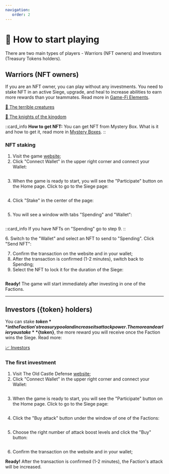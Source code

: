 ```yaml
---
navigation:
   order: 2
---
```


# 🚀 How to start playing

<p>There are two main types of players - Warriors (NFT owners) and Investors (Treasury Tokens holders).</p>

## Warriors (NFT owners)

<div>

If you are an NFT owner, you can play without any investments. You need to stake NFT 
in an active Siege, upgrade, and heal to increase abilities to earn more rewards than 
your teammates. Read more in <a href="game-fi-elements.md" class="doc-link">Game-Fi Elements</a>.

<a href="nft-collections/terrible-creatures"
class="docs-item _creatures">
<span>👻</span>
The terrible creatures
</a>

<a href="nft-collections/knights-of-the-kingdom"
class="docs-item _knights">
<span>🏰</span>
The knights of the kingdom
</a>

</div>

::card_info
**How to get NFT:** You can get NFT from Mystery Box. What is it and how to get it, read 
more in <a href="mystery-boxes.md" class="doc-link">Mystery Boxes</a>.
::

### NFT staking
<div>

1. Visit the game <a href="https://theoldcastle.xyz/" class="doc-link">website</a>;
2. Click "Connect Wallet" in the upper right corner and connect your Wallet:
<img src="/assets/docs/.gitbook/assets/connect_wallet.png" alt="">
</div>

<div>

3. When the game is ready to start, you will see the "Participate" button on the Home page.
   Click to go to the Siege page:
<img src="/assets/docs/.gitbook/assets/participate.png" alt="">
</div>

<div>

4. Click "Stake" in the center of the page:
<img src="/assets/docs/.gitbook/assets/stake.png" alt="">
</div>

<div>

5. You will see a window with tabs "Spending" and "Wallet":
<img src="/assets/docs/.gitbook/assets/spending.png" alt="">
</div>

::card_info
If you have NFTs on "Spending" go to step 9.
::

<div>
6. Switch to the "Wallet" and select an NFT to send to "Spending". Click "Send NFT":
<img src="/assets/docs/.gitbook/assets/wallet.png" alt="">
</div>

<div>

7. Confirm the transaction on the website and in your wallet;
8. After the transaction is confirmed (1-2 minutes), switch back to Spending;
9. Select the NFT to lock it for the duration of the Siege:
<img src="/assets/docs/.gitbook/assets/nft_on_spending.png" alt="">
</div>

<div>

**Ready!** The game will start immediately after investing in one of the Factions.
<img src="/assets/docs/.gitbook/assets/stake_ready.png" alt="">
</div>

***

## Investors ({token} holders)

<div>

You can stake **${token}** in the Faction's treasury pool and increase its attack power. 
The more and earlier you stake **${token}**, the more reward you will receive once the 
Faction wins the Siege. Read more:

<a href="investors" 
 class="docs-item">
<span>📈</span>
Investors</a>
</div>

### The first investment

<div>

1. Visit The Old Castle Defense <a href="https://theoldcastle.xyz/" class="doc-link">website</a>;
2. Click "Connect Wallet" in the upper right corner and connect your Wallet:
<img src="/assets/docs/.gitbook/assets/connect_wallet.png" alt="">
</div>

<div>

3. When the game is ready to start, you will see the "Participate" button on the Home page. 
Click to go to the Siege page:
<img src="/assets/docs/.gitbook/assets/participate.png" alt="">
</div>

<div>

4. Click the "Buy attack" button under the window of one of the Factions:
<img src="/assets/docs/.gitbook/assets/buy_attack_button.png" alt="">
</div>

<div>

5. Choose the right number of attack boost levels and click the "Buy" button:
<img src="/assets/docs/.gitbook/assets/attack_levels_{blockchain}_{token}.png" alt="">
</div>

<div>

6. Confirm the transaction on the website and in your wallet;
</div>

<div>

**Ready!** After the transaction is confirmed (1-2 minutes), the Faction's attack will be increased.
<img src="/assets/docs/.gitbook/assets/investment_ready.png" alt="">
</div>